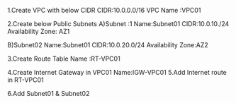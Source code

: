 1.Create VPC with below CIDR
CIDR:10.0.0.0/16
VPC Name :VPC01

2.Create below Public Subnets
A)Subnet :1
Name:Subnet01
CIDR:10.0.10./24
Availability Zone: AZ1

B)Subnet02
Name:Subnet01
CIDR:10.0.20.0/24
Availability Zone:AZ2

3.Create Route Table
 Name :RT-VPC01
 
4.Create Internet Gateway in VPC01
  Name:IGW-VPC01
5.Add Internet route in RT-VPC01

6.Add Subnet01 & Subnet02